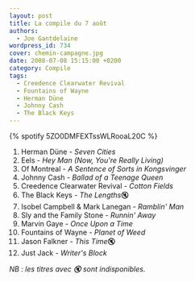```yaml
---
layout: post
title: La compile du 7 août
authors:
  - Joe Gantdelaine
wordpress_id: 734
cover: chemin-campagne.jpg
date: 2008-07-08 15:15:00 +0200
category: Compile
tags:
  - Creedence Clearwater Revival
  - Fountains of Wayne
  - Herman Düne
  - Johnny Cash
  - The Black Keys
---
```


{% spotify 5ZO0DMFEXTssWLRooaL20C %}

1. Herman Düne - _Seven Cities_
1. Eels - _Hey Man (Now, You're Really Living)_
1. Of Montreal - _A Sentence of Sorts in Kongsvinger_
1. Johnny Cash - _Ballad of a Teenage Queen_
1. Creedence Clearwater Revival - _Cotton Fields_
1. The Black Keys - *The Lengths*🔇
1. Isobel Campbell & Mark Lanegan - _Ramblin' Man_
1. Sly and the Family Stone - _Runnin' Away_
1. Marvin Gaye - _Once Upon a Time_
1. Fountains of Wayne - _Planet of Weed_
1. Jason Falkner - *This Time*🔇
1. Just Jack - _Writer's Block_

_NB : les titres avec 🔇 sont indisponibles._
